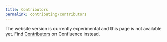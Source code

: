 ```yaml
---
title: Contributors
permalink: contributing/contributors
---
```


The website version is currently experimental and this page is not available yet. Find [Contributors](https://health-ri.atlassian.net/wiki/spaces/FSD/pages/371195948/Metroline+Contributors) on Confluence instead.